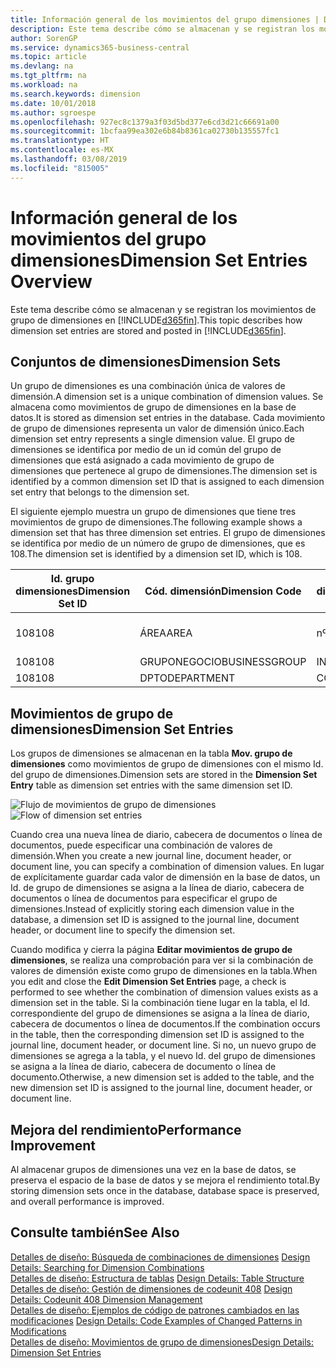 ```yaml
---
title: Información general de los movimientos del grupo dimensiones | Documentos de Microsoft
description: Este tema describe cómo se almacenan y se registran los movimientos de grupo de dimensiones en Dynamics 365.
author: SorenGP
ms.service: dynamics365-business-central
ms.topic: article
ms.devlang: na
ms.tgt_pltfrm: na
ms.workload: na
ms.search.keywords: dimension
ms.date: 10/01/2018
ms.author: sgroespe
ms.openlocfilehash: 927ec8c1379a3f03d5bd377e6cd3d21c66691a00
ms.sourcegitcommit: 1bcfaa99ea302e6b84b8361ca02730b135557fc1
ms.translationtype: HT
ms.contentlocale: es-MX
ms.lasthandoff: 03/08/2019
ms.locfileid: "815005"
---
```

# <a name="dimension-set-entries-overview"></a><span data-ttu-id="06d78-103">Información general de los movimientos del grupo dimensiones</span><span class="sxs-lookup"><span data-stu-id="06d78-103">Dimension Set Entries Overview</span></span>
<span data-ttu-id="06d78-104">Este tema describe cómo se almacenan y se registran los movimientos de grupo de dimensiones en [!INCLUDE[d365fin](includes/d365fin_md.md)].</span><span class="sxs-lookup"><span data-stu-id="06d78-104">This topic describes how dimension set entries are stored and posted in [!INCLUDE[d365fin](includes/d365fin_md.md)].</span></span>  

## <a name="dimension-sets"></a><span data-ttu-id="06d78-105">Conjuntos de dimensiones</span><span class="sxs-lookup"><span data-stu-id="06d78-105">Dimension Sets</span></span>  
<span data-ttu-id="06d78-106">Un grupo de dimensiones es una combinación única de valores de dimensión.</span><span class="sxs-lookup"><span data-stu-id="06d78-106">A dimension set is a unique combination of dimension values.</span></span> <span data-ttu-id="06d78-107">Se almacena como movimientos de grupo de dimensiones en la base de datos.</span><span class="sxs-lookup"><span data-stu-id="06d78-107">It is stored as dimension set entries in the database.</span></span> <span data-ttu-id="06d78-108">Cada movimiento de grupo de dimensiones representa un valor de dimensión único.</span><span class="sxs-lookup"><span data-stu-id="06d78-108">Each dimension set entry represents a single dimension value.</span></span> <span data-ttu-id="06d78-109">El grupo de dimensiones se identifica por medio de un id común del grupo de dimensiones que está asignado a cada movimiento de grupo de dimensiones que pertenece al grupo de dimensiones.</span><span class="sxs-lookup"><span data-stu-id="06d78-109">The dimension set is identified by a common dimension set ID that is assigned to each dimension set entry that belongs to the dimension set.</span></span>  

<span data-ttu-id="06d78-110">El siguiente ejemplo muestra un grupo de dimensiones que tiene tres movimientos de grupo de dimensiones.</span><span class="sxs-lookup"><span data-stu-id="06d78-110">The following example shows a dimension set that has three dimension set entries.</span></span> <span data-ttu-id="06d78-111">El grupo de dimensiones se identifica por medio de un número de grupo de dimensiones, que es 108.</span><span class="sxs-lookup"><span data-stu-id="06d78-111">The dimension set is identified by a dimension set ID, which is 108.</span></span>  

|<span data-ttu-id="06d78-112">Id. grupo dimensiones</span><span class="sxs-lookup"><span data-stu-id="06d78-112">Dimension Set ID</span></span>|<span data-ttu-id="06d78-113">Cód. dimensión</span><span class="sxs-lookup"><span data-stu-id="06d78-113">Dimension Code</span></span>|<span data-ttu-id="06d78-114">Cód. valor dimensión</span><span class="sxs-lookup"><span data-stu-id="06d78-114">Dimension Value Code</span></span>|<span data-ttu-id="06d78-115">Nombre valor dimensión</span><span class="sxs-lookup"><span data-stu-id="06d78-115">Dimension Value Name</span></span>|  
|----------------------|--------------------|--------------------------|--------------------------|  
|<span data-ttu-id="06d78-116">108</span><span class="sxs-lookup"><span data-stu-id="06d78-116">108</span></span>|<span data-ttu-id="06d78-117">ÁREA</span><span class="sxs-lookup"><span data-stu-id="06d78-117">AREA</span></span>|<span data-ttu-id="06d78-118">nº 70</span><span class="sxs-lookup"><span data-stu-id="06d78-118">70</span></span>|<span data-ttu-id="06d78-119">Norte América</span><span class="sxs-lookup"><span data-stu-id="06d78-119">America North</span></span>|  
|<span data-ttu-id="06d78-120">108</span><span class="sxs-lookup"><span data-stu-id="06d78-120">108</span></span>|<span data-ttu-id="06d78-121">GRUPONEGOCIO</span><span class="sxs-lookup"><span data-stu-id="06d78-121">BUSINESSGROUP</span></span>|<span data-ttu-id="06d78-122">INICIO</span><span class="sxs-lookup"><span data-stu-id="06d78-122">HOME</span></span>|<span data-ttu-id="06d78-123">Inicio</span><span class="sxs-lookup"><span data-stu-id="06d78-123">Home</span></span>|  
|<span data-ttu-id="06d78-124">108</span><span class="sxs-lookup"><span data-stu-id="06d78-124">108</span></span>|<span data-ttu-id="06d78-125">DPTO</span><span class="sxs-lookup"><span data-stu-id="06d78-125">DEPARTMENT</span></span>|<span data-ttu-id="06d78-126">CCIAL</span><span class="sxs-lookup"><span data-stu-id="06d78-126">SALES</span></span>|<span data-ttu-id="06d78-127">Ccial</span><span class="sxs-lookup"><span data-stu-id="06d78-127">Sales</span></span>|  

## <a name="dimension-set-entries"></a><span data-ttu-id="06d78-128">Movimientos de grupo de dimensiones</span><span class="sxs-lookup"><span data-stu-id="06d78-128">Dimension Set Entries</span></span>  
<span data-ttu-id="06d78-129">Los grupos de dimensiones se almacenan en la tabla **Mov. grupo de dimensiones** como movimientos de grupo de dimensiones con el mismo Id. del grupo de dimensiones.</span><span class="sxs-lookup"><span data-stu-id="06d78-129">Dimension sets are stored in the **Dimension Set Entry** table as dimension set entries with the same dimension set ID.</span></span>  

<span data-ttu-id="06d78-130">![Flujo de movimientos de grupo de dimensiones](media/dimensionentrynav7.png "Flujo de movimientos de grupo de dimensiones")</span><span class="sxs-lookup"><span data-stu-id="06d78-130">![Flow of dimension set entries](media/dimensionentrynav7.png "Flow of dimension set entries")</span></span>  

<span data-ttu-id="06d78-131">Cuando crea una nueva línea de diario, cabecera de documentos o línea de documentos, puede especificar una combinación de valores de dimensión.</span><span class="sxs-lookup"><span data-stu-id="06d78-131">When you create a new journal line, document header, or document line, you can specify a combination of dimension values.</span></span> <span data-ttu-id="06d78-132">En lugar de explícitamente guardar cada valor de dimensión en la base de datos, un Id. de grupo de dimensiones se asigna a la línea de diario, cabecera de documentos o línea de documentos para especificar el grupo de dimensiones.</span><span class="sxs-lookup"><span data-stu-id="06d78-132">Instead of explicitly storing each dimension value in the database, a dimension set ID is assigned to the journal line, document header, or document line to specify the dimension set.</span></span>  

<span data-ttu-id="06d78-133">Cuando modifica y cierra la página **Editar movimientos de grupo de dimensiones**, se realiza una comprobación para ver si la combinación de valores de dimensión existe como grupo de dimensiones en la tabla.</span><span class="sxs-lookup"><span data-stu-id="06d78-133">When you edit and close the **Edit Dimension Set Entries** page, a check is performed to see whether the combination of dimension values exists as a dimension set in the table.</span></span> <span data-ttu-id="06d78-134">Si la combinación tiene lugar en la tabla, el Id. correspondiente del grupo de dimensiones se asigna a la línea de diario, cabecera de documentos o línea de documentos.</span><span class="sxs-lookup"><span data-stu-id="06d78-134">If the combination occurs in the table, then the corresponding dimension set ID is assigned to the journal line, document header, or document line.</span></span> <span data-ttu-id="06d78-135">Si no, un nuevo grupo de dimensiones se agrega a la tabla, y el nuevo Id. del grupo de dimensiones se asigna a la línea de diario, cabecera de documento o línea de documento.</span><span class="sxs-lookup"><span data-stu-id="06d78-135">Otherwise, a new dimension set is added to the table, and the new dimension set ID is assigned to the journal line, document header, or document line.</span></span>  

## <a name="performance-improvement"></a><span data-ttu-id="06d78-136">Mejora del rendimiento</span><span class="sxs-lookup"><span data-stu-id="06d78-136">Performance Improvement</span></span>  
<span data-ttu-id="06d78-137">Al almacenar grupos de dimensiones una vez en la base de datos, se preserva el espacio de la base de datos y se mejora el rendimiento total.</span><span class="sxs-lookup"><span data-stu-id="06d78-137">By storing dimension sets once in the database, database space is preserved, and overall performance is improved.</span></span>  

## <a name="see-also"></a><span data-ttu-id="06d78-138">Consulte también</span><span class="sxs-lookup"><span data-stu-id="06d78-138">See Also</span></span>  
<span data-ttu-id="06d78-139">[Detalles de diseño: Búsqueda de combinaciones de dimensiones](design-details-searching-for-dimension-combinations.md) </span><span class="sxs-lookup"><span data-stu-id="06d78-139">[Design Details: Searching for Dimension Combinations](design-details-searching-for-dimension-combinations.md) </span></span>  
<span data-ttu-id="06d78-140">[Detalles de diseño: Estructura de tablas](design-details-table-structure.md) </span><span class="sxs-lookup"><span data-stu-id="06d78-140">[Design Details: Table Structure](design-details-table-structure.md) </span></span>  
<span data-ttu-id="06d78-141">[Detalles de diseño: Gestión de dimensiones de codeunit 408](design-details-codeunit-408-dimension-management.md) </span><span class="sxs-lookup"><span data-stu-id="06d78-141">[Design Details: Codeunit 408 Dimension Management](design-details-codeunit-408-dimension-management.md) </span></span>  
<span data-ttu-id="06d78-142">[Detalles de diseño: Ejemplos de código de patrones cambiados en las modificaciones](design-details-code-examples-of-changed-patterns-in-modifications.md) </span><span class="sxs-lookup"><span data-stu-id="06d78-142">[Design Details: Code Examples of Changed Patterns in Modifications](design-details-code-examples-of-changed-patterns-in-modifications.md) </span></span>  
[<span data-ttu-id="06d78-143">Detalles de diseño: Movimientos de grupo de dimensiones</span><span class="sxs-lookup"><span data-stu-id="06d78-143">Design Details: Dimension Set Entries</span></span>](design-details-dimension-set-entries.md)   
